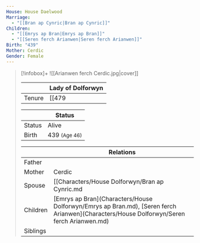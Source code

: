 ```yaml
---
House: House Daelwood
Marriage:
  - "[[Bran ap Cynric|Bran ap Cynric]]"
Children:
  - "[[Emrys ap Bran|Emrys ap Bran]]"
  - "[[Seren ferch Arianwen|Seren ferch Arianwen]]"
Birth: "439"
Mother: Cerdic
Gender: Female
---
```

> [!infobox]+
> ![[Arianwen ferch Cerdic.jpg|cover]]
> 
> || Lady of Dolforwyn    |
> | ---- | ---- |
> |Tenure|[[479|479]]| 
>
>|| Status   |
> | ---- | ---- |
> |Status| Alive|
> |Birth|439 <small>(Age 46)</small>  |
>
>|| Relations   |
> | ---- | ---- |
> | Father |  |
> | Mother | Cerdic |
> | Spouse | [[Characters/House Dolforwyn/Bran ap Cynric.md|Bran ap Cynric]] |
> | Children| [Emrys ap Bran](Characters/House Dolforwyn/Emrys ap Bran.md), [Seren ferch Arianwen](Characters/House Dolforwyn/Seren ferch Arianwen.md) |
> | Siblings | |
> 


